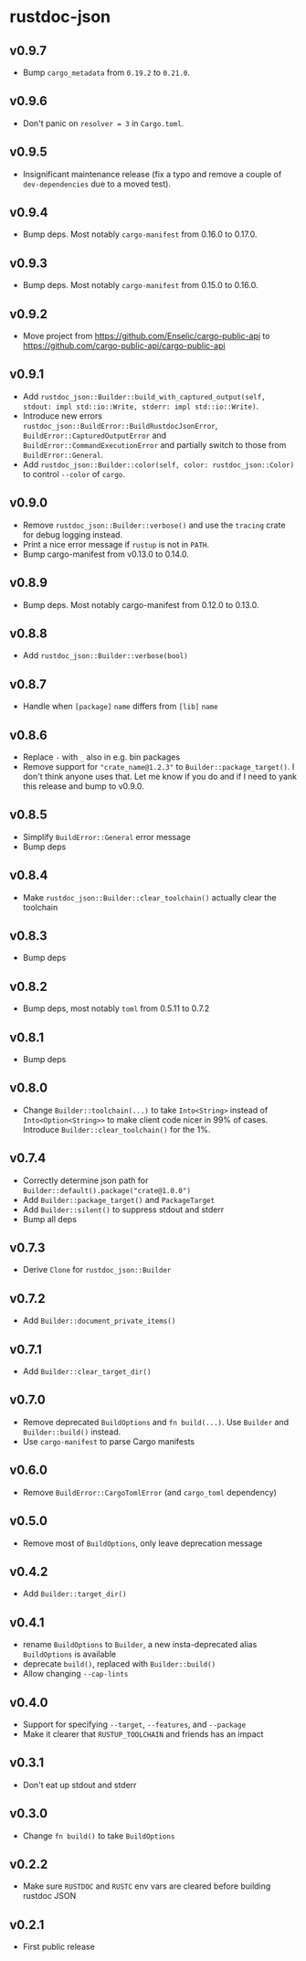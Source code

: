 # rustdoc-json

## v0.9.7
* Bump `cargo_metadata` from `0.19.2` to `0.21.0`.

## v0.9.6
* Don't panic on `resolver = 3` in `Cargo.toml`.

## v0.9.5
* Insignificant maintenance release (fix a typo and remove a couple of `dev-dependencies` due to a moved test).

## v0.9.4
* Bump deps. Most notably `cargo-manifest` from 0.16.0 to 0.17.0.

## v0.9.3
* Bump deps. Most notably `cargo-manifest` from 0.15.0 to 0.16.0.

## v0.9.2
* Move project from https://github.com/Enselic/cargo-public-api to https://github.com/cargo-public-api/cargo-public-api

## v0.9.1
* Add `rustdoc_json::Builder::build_with_captured_output(self, stdout: impl std::io::Write, stderr: impl std::io::Write)`.
* Introduce new errors `rustdoc_json::BuildError::BuildRustdocJsonError`, `BuildError::CapturedOutputError` and `BuildError::CommandExecutionError` and partially switch to those from `BuildError::General`.
* Add `rustdoc_json::Builder::color(self, color: rustdoc_json::Color)` to control `--color` of `cargo`.

## v0.9.0
* Remove `rustdoc_json::Builder::verbose()` and use the `tracing` crate for debug logging instead.
* Print a nice error message if `rustup` is not in `PATH`.
* Bump cargo-manifest from v0.13.0 to 0.14.0.

## v0.8.9
* Bump deps. Most notably cargo-manifest from 0.12.0 to 0.13.0.

## v0.8.8
* Add `rustdoc_json::Builder::verbose(bool)`

## v0.8.7
* Handle when `[package]` `name` differs from `[lib]` `name`

## v0.8.6
* Replace `-` with `_` also in e.g. bin packages
* Remove support for `"crate_name@1.2.3"` to `Builder::package_target()`. I don't think anyone uses that. Let me know if you do and if I need to yank this release and bump to v0.9.0.

## v0.8.5
* Simplify `BuildError::General` error message
* Bump deps

## v0.8.4
* Make `rustdoc_json::Builder::clear_toolchain()` actually clear the toolchain

## v0.8.3
* Bump deps

## v0.8.2
* Bump deps, most notably `toml` from 0.5.11 to 0.7.2

## v0.8.1
* Bump deps

## v0.8.0
* Change `Builder::toolchain(...)` to take `Into<String>` instead of `Into<Option<String>>` to make client code nicer in 99% of cases. Introduce `Builder::clear_toolchain()` for the 1%.

## v0.7.4
* Correctly determine json path for `Builder::default().package("crate@1.0.0")`
* Add `Builder::package_target()` and `PackageTarget`
* Add `Builder::silent()` to suppress stdout and stderr
* Bump all deps

## v0.7.3
* Derive `Clone` for `rustdoc_json::Builder`

## v0.7.2
* Add `Builder::document_private_items()`

## v0.7.1
* Add `Builder::clear_target_dir()`

## v0.7.0
* Remove deprecated `BuildOptions` and `fn build(...)`. Use `Builder` and `Builder::build()` instead.
* Use `cargo-manifest` to parse Cargo manifests

## v0.6.0
* Remove `BuildError::CargoTomlError` (and `cargo_toml` dependency)

## v0.5.0
* Remove most of `BuildOptions`, only leave deprecation message

## v0.4.2
* Add `Builder::target_dir()`

## v0.4.1
* rename `BuildOptions` to `Builder`, a new insta-deprecated alias `BuildOptions` is available
* deprecate `build()`, replaced with `Builder::build()`
* Allow changing `--cap-lints`

## v0.4.0
* Support for specifying `--target`, `--features`, and `--package`
* Make it clearer that `RUSTUP_TOOLCHAIN` and friends has an impact

## v0.3.1
* Don't eat up stdout and stderr

## v0.3.0
* Change `fn build()` to take `BuildOptions`

## v0.2.2
* Make sure `RUSTDOC` and `RUSTC` env vars are cleared before building rustdoc JSON

## v0.2.1
* First public release
